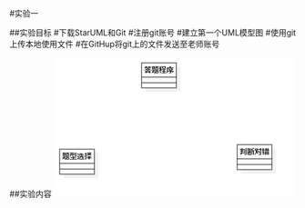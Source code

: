 #实验一

##实验目标
#下载StarUML和Git
#注册git账号
#建立第一个UML模型图
#使用git上传本地使用文件
#在GitHup将git上的文件发送至老师账号


##实验内容
![第一个UML图](./Model1.jpg)
